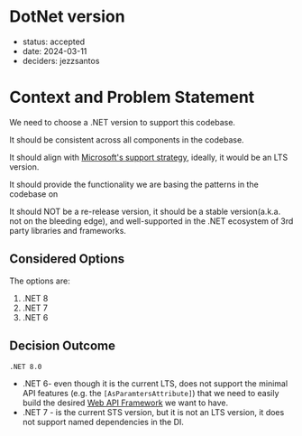 # DotNet version

* status: accepted
* date: 2024-03-11
* deciders: jezzsantos

# Context and Problem Statement

We need to choose a .NET version to support this codebase.

It should be consistent across all components in the codebase.

It should align with [Microsoft's support strategy](https://dotnet.microsoft.com/en-us/platform/support/policy/dotnet-core), ideally, it would be an LTS version.

It should provide the functionality we are basing the patterns in the codebase on

It should NOT be a re-release version, it should be a stable version(a.k.a. not on the bleeding edge), and well-supported in the .NET ecosystem of 3rd party libraries and frameworks.

## Considered Options

The options are:

1. .NET 8
2. .NET 7
3. .NET 6

## Decision Outcome

`.NET 8.0`

- .NET 6- even though it is the current LTS, does not support the minimal API features (e.g. the `[AsParamtersAttribute]`) that we need to easily build the desired [Web API Framework](0050-api-framework.md) we want to have.
- .NET 7 - is the current STS version, but it is not an LTS version, it does not support named dependencies in the DI.